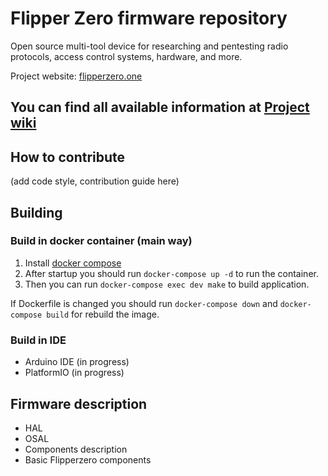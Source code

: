 # Flipper Zero firmware repository

Open source multi-tool device for researching and pentesting radio protocols, access control systems, hardware, and more.

Project website: [flipperzero.one](https://flipperzero.one)

## You can find all available information at [Project wiki](https://github.com/Flipper-Zero/flipperzero-firmware-community/wiki)

## How to contribute

(add code style, contribution guide here)

## Building

### Build in docker container (main way)

1. Install [docker compose](https://docs.docker.com/compose/install/)
2. After startup you should run `docker-compose up -d` to run the container.
3. Then you can run `docker-compose exec dev make` to build application.

If Dockerfile is changed you should run `docker-compose down` and `docker-compose build` for rebuild the image.

### Build in IDE

* Arduino IDE (in progress)
* PlatformIO (in progress)

## Firmware description

* HAL
* OSAL
* Components description
* Basic Flipperzero components
